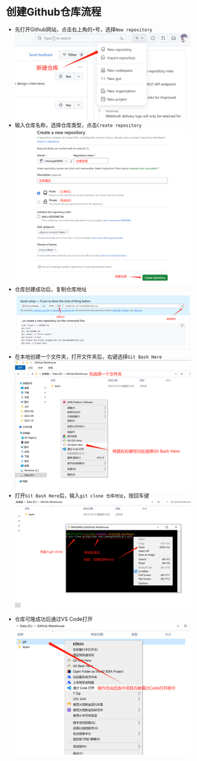 # 创建Github仓库流程
  - 先打开Github网站，点击右上角的`+`号，选择`New repository`
  ![图片说明](images/新建仓库(1).jpg)
  - 输入仓库名称，选择仓库类型，点击`Create repository`
  ![图片说明](images/创建仓库(2).jpg)
  - 仓库创建成功后，复制仓库地址
  ![图片说明](images/创建仓库(3).jpg)
  - 在本地创建一个文件夹，打开文件夹后，右键选择`Git Bash Here`
  ![图片说明](images/打开仓库(1).jpg)
  - 打开`Git Bash Here`后，输入`git clone 仓库地址`，按回车键
  ![图片说明](images/打开仓库(2).jpg)
  - 仓库可隆成功后通过VS Code打开
  ![图片说明](images/打开仓库(3).jpg)